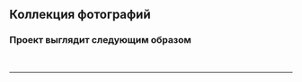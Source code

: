 ## Коллекция фотографий

### Проект выглядит следующим образом

<img
  src="https://raw.githubusercontent.com/skarb-by/images/main/help/screenshot/photos.png"
  alt=""
  title=""
  style="display: inline-block; margin: 0 auto;">
<img
  src="https://raw.githubusercontent.com/skarb-by/images/main/help/screenshot/photos.png"
  alt=""
  title=""
  style="display: inline-block; margin: 0 auto;">

  <hr/>
